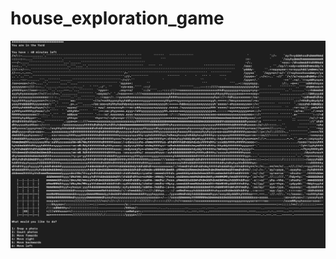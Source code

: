 # house_exploration_game

![Front Yard](https://github.com/crisischris/house_exploration_game/blob/master/readmeIMG.png)
